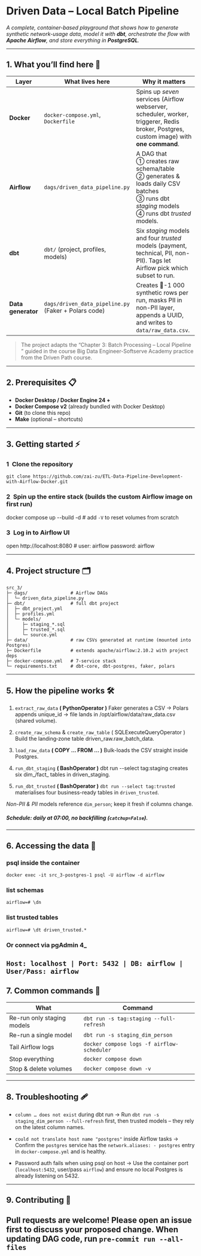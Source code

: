# Driven Data – Local Batch Pipeline  
_A complete, container-based playground that shows how to generate synthetic
network-usage data, model it with **dbt**, orchestrate the flow with **Apache
Airflow**, and store everything in **PostgreSQL**._

---

## 1. What you’ll find here 🚀
| Layer | What lives here | Why it matters |
|-------|-----------------|----------------|
| **Docker** | `docker-compose.yml`, `Dockerfile` | Spins up *seven* services (Airflow webserver, scheduler, worker, triggerer, Redis broker, Postgres, custom image) with **one command**. |
| **Airflow** | `dags/driven_data_pipeline.py` | A DAG that<br>① creates raw schema/table<br>② generates & loads daily CSV batches<br>③ runs dbt *staging* models<br>④ runs dbt *trusted* models. |
| **dbt** | `dbt/` (project, profiles, models) | Six *staging* models and four *trusted* models (payment, technical, PII, non-PII). Tags let Airflow pick which subset to run. |
| **Data generator** | `dags/driven_data_pipeline.py` (Faker + Polars code) | Creates 💯-1 000 synthetic rows per run, masks PII in non-PII layer, appends a UUID, and writes to `data/raw_data.csv`. |

> The project adapts the “Chapter 3: Batch Processing – Local Pipeline ” guided in the course Big Data Engineer-Softserve Academy
> practice from the Driven Path course. 

---

## 2. Prerequisites 📋
* **Docker Desktop / Docker Engine 24 +**
* **Docker Compose v2** (already bundled with Docker Desktop)
* **Git** (to clone this repo)
* **Make** (optional – shortcuts)

---

## 3. Getting started ⚡


### 1 Clone the repository
`git clone https://github.com/zai-zu/ETL-Data-Pipeline-Development-with-Airflow-Docker.git`


### 2 Spin up the entire stack (builds the custom Airflow image on first run)
docker compose up --build -d         # add `-V` to reset volumes from scratch

### 3 Log in to Airflow UI
open http://localhost:8080           # user: airflow  password: airflow

---

## 4. Project structure 🗂️ 
```
src_3/
├─ dags/                # Airflow DAGs
│  └─ driven_data_pipeline.py
├─ dbt/                 # full dbt project
│  ├─ dbt_project.yml
│  ├─ profiles.yml
│  └─ models/
│     ├─ staging_*.sql
│     ├─ trusted_*.sql
│     └─ source.yml     
├─ data/                # raw CSVs generated at runtime (mounted into Postgres)
├─ Dockerfile           # extends apache/airflow:2.10.2 with project deps
├─ docker-compose.yml   # 7-service stack
└─ requirements.txt     # dbt-core, dbt-postgres, faker, polars
```
---
## 5. How the pipeline works 🛠️

1. `extract_raw_data` **( PythonOperator )**
Faker generates a CSV → Polars appends unique_id → file lands in
/opt/airflow/data/raw_data.csv (shared volume).

2. `create_raw_schema` & `create_raw_table` ( SQLExecuteQueryOperator )
Build the landing‐zone table driven_raw.raw_batch_data.

3. `load_raw_data` **( COPY … FROM … )**
Bulk-loads the CSV straight inside Postgres.

4. `run_dbt_staging` **( BashOperator )**
dbt run --select tag:staging creates six dim_/fact_ tables in
driven_staging.

5. `run_dbt_trusted` **( BashOperator )**
`dbt run --select tag:trusted` materialises four business-ready tables in
`driven_trusted`.

_Non-PII & PII_ models reference `dim_person`; keep it fresh if columns
change.

##### Schedule: daily at 07:00, no backfilling (`catchup=False`).
---
## 6. Accessing the data 🔎

### psql inside the container
`docker exec -it src_3-postgres-1 psql -U airflow -d airflow`

### list schemas
`airflow=# \dn`

### list trusted tables

`airflow=# \dt driven_trusted.*`

### Or connect via pgAdmin 4_

`Host: localhost | Port: 5432 | DB: airflow | User/Pass: airflow`
---
## 7. Common commands 🧰

| What                       | Command                                    |
| -------------------------- | ------------------------------------------ |
| Re-run only staging models | `dbt run -s tag:staging --full-refresh`    |
| Re-run a single model      | `dbt run -s staging_dim_person`            |
| Tail Airflow logs          | `docker compose logs -f airflow-scheduler` |
| Stop everything            | `docker compose down`                      |
| Stop & delete volumes      | `docker compose down -v`                   |

---
## 8. Troubleshooting 🩹
- `column … does not exist` during dbt run
→ Run `dbt run -s staging_dim_person --full-refresh` first, then trusted
models – they rely on the latest column names.

- `could not translate host name "postgres"` inside Airflow tasks
→ Confirm the `postgres` service has the `network.aliases: - postgres` entry
in `docker-compose.yml` and is healthy.

- Password auth fails when using psql on host
→ Use the container port (`localhost:5432`, user/pass `airflow`) and
ensure no local Postgres is already listening on 5432.
---
## 9. Contributing 🤝
Pull requests are welcome! Please open an issue first to discuss your
proposed change. When updating DAG code, run `pre-commit run --all-files`
---